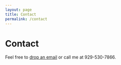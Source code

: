 ```yaml
---
layout: page
title: Contact
permalink: /contact
---
```


# Contact

Feel free to [drop an email](mailto:psc368@nyu.edu) or call me at 929-530-7866. 
